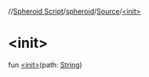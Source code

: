 //[Spheroid Script](../../index.md)/[spheroid](../index.md)/[Source](index.md)/[&lt;init&gt;](-init-.md)



# &lt;init&gt;  
 
fun [&lt;init&gt;](-init-.md)(path: [String](../-string/index.md))  



